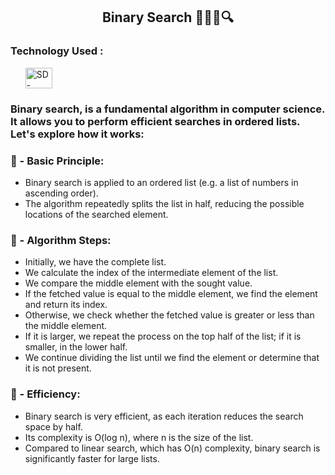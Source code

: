 

<h2 align="center">Binary Search 🕵🏻‍♀️🔍</h2>
 <h3>Technology Used :</h3>
<ul> 
     <img alt="SD-Python" height="33" width="43" src="https://cdn.jsdelivr.net/gh/devicons/devicon@latest/icons/python/python-original.svg">
</ul>    
<h3>Binary search, is a fundamental algorithm in computer science. 
    It allows you to perform efficient searches in ordered lists. Let's explore how it works:
</h3>

<h3>🌱 - Basic Principle:</h3>
<ul>
  <li>Binary search is applied to an ordered list (e.g. a list of numbers in ascending order).</li>
  <li>The algorithm repeatedly splits the list in half, reducing the possible locations of the searched element.</li>
</ul>

<h3>🧪 - Algorithm Steps:</h3>
<ul>
  <li>Initially, we have the complete list.</li>
  <li>We calculate the index of the intermediate element of the list.</li>
  <li>We compare the middle element with the sought value.</li>
  <li>If the fetched value is equal to the middle element, we find the element and return its index.</li>
  <li>Otherwise, we check whether the fetched value is greater or less than the middle element.</li>
  <li>If it is larger, we repeat the process on the top half of the list; if it is smaller, in the lower half.</li>
  <li>We continue dividing the list until we find the element or determine that it is not present.</li>
</ul>

<h3>🚀 - Efficiency:</h3>
<ul>
  <li>Binary search is very efficient, as each iteration reduces the search space by half.</li>
  <li>Its complexity is O(log n), where n is the size of the list.</li>
  <li>Compared to linear search, which has O(n) complexity, binary search is significantly faster for large lists.</li>
</ul>


